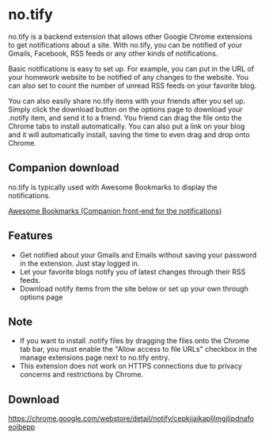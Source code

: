 no.tify
======

no.tify is a backend extension that allows other Google Chrome extensions to get notifications about a site. With no.tify, you can be notified of your Gmails, Facebook, RSS feeds or any other kinds of notifications. 

Basic notifications is easy to set up. For example, you can put in the URL of your homework website to be notified of any changes to the website. You can also set to count the number of unread RSS feeds on your favorite blog. 

You can also easily share no.tify items with your friends after you set up. Simply click the download button on the options page to download your .notify item, and send it to a friend. You friend can drag the file onto the Chrome tabs to install automatically. You can also put a link on your blog and it will automatically install, saving the time to even drag and drop onto Chrome. 

## Companion download
no.tify is typically used with Awesome Bookmarks to display the notifications.

[Awesome Bookmarks (Companion front-end for the notifications)](https://chrome.google.com/extensions/detail/faonjcpbmjjkknfgoajmjadgdimkhacm/)

## Features
- Get notified about your Gmails and Emails without saving your password in the extension. Just stay logged in. 
- Let your favorite blogs notify you of latest changes through their RSS feeds. 
- Download notify items from the site below or set up your own through options page

## Note
- If you want to install .notify files by dragging the files onto the Chrome tab bar, you must enable the "Allow access to file URLs" checkbox in the manage extensions page next to no.tify entry. 
- This extension does not work on HTTPS connections due to privacy concerns and restrictions by Chrome. 

## Download
https://chrome.google.com/webstore/detail/notify/cepkiiaikapljlmgjlipdnafoeojbepp
